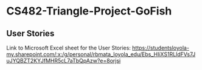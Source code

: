 # CS482-Triangle-Project-GoFish
## User Stories
Link to Microsoft Excel sheet for the User Stories: https://studentsloyola-my.sharepoint.com/:x:/g/personal/rbmata_loyola_edu/Ebs_HIiXS1RLldFVs7JuJYQBZT2KYJfMHR5cL7aTbQpAzw?e=8orjsi
